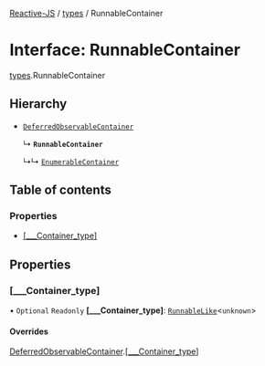 [Reactive-JS](../README.md) / [types](../modules/types.md) / RunnableContainer

# Interface: RunnableContainer

[types](../modules/types.md).RunnableContainer

## Hierarchy

- [`DeferredObservableContainer`](types.DeferredObservableContainer-1.md)

  ↳ **`RunnableContainer`**

  ↳↳ [`EnumerableContainer`](types.EnumerableContainer-1.md)

## Table of contents

### Properties

- [[\_\_\_Container\_type]](types.RunnableContainer-1.md#[___container_type])

## Properties

### [\_\_\_Container\_type]

• `Optional` `Readonly` **[\_\_\_Container\_type]**: [`RunnableLike`](types.RunnableLike.md)<`unknown`\>

#### Overrides

[DeferredObservableContainer](types.DeferredObservableContainer-1.md).[[___Container_type]](types.DeferredObservableContainer-1.md#[___container_type])
